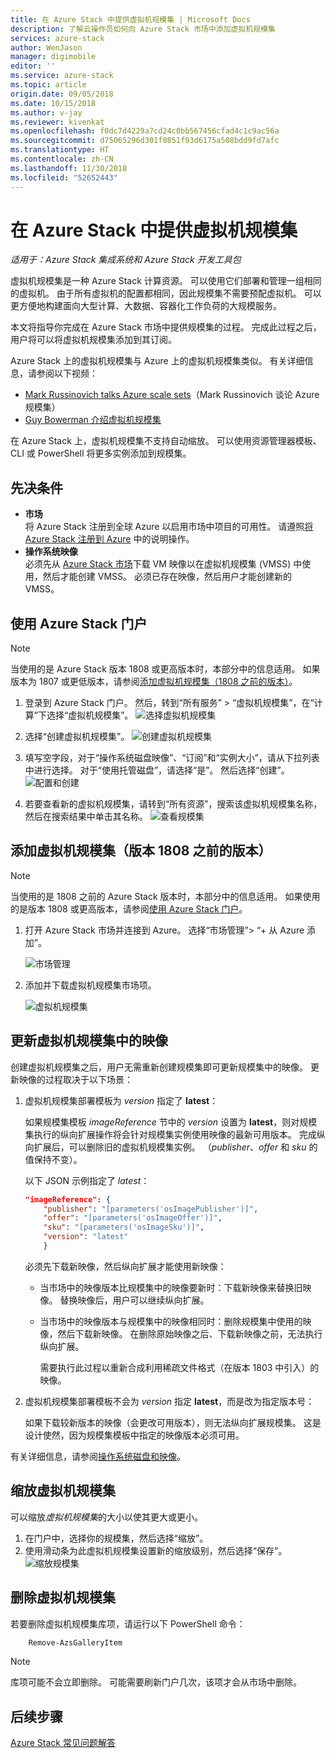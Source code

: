 ```yaml
---
title: 在 Azure Stack 中提供虚拟机规模集 | Microsoft Docs
description: 了解云操作员如何向 Azure Stack 市场中添加虚拟机规模集
services: azure-stack
author: WenJason
manager: digimobile
editor: ''
ms.service: azure-stack
ms.topic: article
origin.date: 09/05/2018
ms.date: 10/15/2018
ms.author: v-jay
ms.reviewer: kivenkat
ms.openlocfilehash: f0dc7d4229a7cd24c0bb567456cfad4c1c9ac56a
ms.sourcegitcommit: d75065296d301f0851f93d6175a508bdd9fd7afc
ms.translationtype: HT
ms.contentlocale: zh-CN
ms.lasthandoff: 11/30/2018
ms.locfileid: "52652443"
---
```

# <a name="make-virtual-machine-scale-sets-available-in-azure-stack"></a>在 Azure Stack 中提供虚拟机规模集

*适用于：Azure Stack 集成系统和 Azure Stack 开发工具包*
  
虚拟机规模集是一种 Azure Stack 计算资源。 可以使用它们部署和管理一组相同的虚拟机。 由于所有虚拟机的配置都相同，因此规模集不需要预配虚拟机。 可以更方便地构建面向大型计算、大数据、容器化工作负荷的大规模服务。

本文将指导你完成在 Azure Stack 市场中提供规模集的过程。 完成此过程之后，用户将可以将虚拟机规模集添加到其订阅。

Azure Stack 上的虚拟机规模集与 Azure 上的虚拟机规模集类似。 有关详细信息，请参阅以下视频：
* [Mark Russinovich talks Azure scale sets](https://channel9.msdn.com/Blogs/Regular-IT-Guy/Mark-Russinovich-Talks-Azure-Scale-Sets/)（Mark Russinovich 谈论 Azure 规模集）
* [Guy Bowerman 介绍虚拟机规模集](https://channel9.msdn.com/Shows/Cloud+Cover/Episode-191-Virtual-Machine-Scale-Sets-with-Guy-Bowerman)

在 Azure Stack 上，虚拟机规模集不支持自动缩放。 可以使用资源管理器模板、CLI 或 PowerShell 将更多实例添加到规模集。

## <a name="prerequisites"></a>先决条件

- **市场**  
    将 Azure Stack 注册到全球 Azure 以启用市场中项目的可用性。 请遵照[将 Azure Stack 注册到 Azure](azure-stack-registration.md) 中的说明操作。
- **操作系统映像**  
  必须先从 [Azure Stack 市场](azure-stack-download-azure-marketplace-item.md)下载 VM 映像以在虚拟机规模集 (VMSS) 中使用，然后才能创建 VMSS。 必须已存在映像，然后用户才能创建新的 VMSS。 


## <a name="use-the-azure-stack-portal"></a>使用 Azure Stack 门户 

>[!NOTE]  
> 当使用的是 Azure Stack 版本 1808 或更高版本时，本部分中的信息适用。 如果版本为 1807 或更低版本，请参阅[添加虚拟机规模集（1808 之前的版本）](#add-the-virtual-machine-scale-set-(prior-to-version-1808))。

1. 登录到 Azure Stack 门户。 然后，转到“所有服务” > “虚拟机规模集”，在“计算”下选择“虚拟机规模集”。 
   ![选择虚拟机规模集](media/azure-stack-compute-add-scalesets/all-services.png)

2. 选择“创建虚拟机规模集”。
   ![创建虚拟机规模集](media/azure-stack-compute-add-scalesets/create-scale-set.png)

3. 填写空字段，对于“操作系统磁盘映像”、“订阅”和“实例大小”，请从下拉列表中进行选择。 对于“使用托管磁盘”，请选择“是”。 然后选择“创建”。
    ![配置和创建](media/azure-stack-compute-add-scalesets/create.png)

4. 若要查看新的虚拟机规模集，请转到“所有资源”，搜索该虚拟机规模集名称，然后在搜索结果中单击其名称。 
   ![查看规模集](media/azure-stack-compute-add-scalesets/search.png)



## <a name="add-the-virtual-machine-scale-set-prior-to-version-1808"></a>添加虚拟机规模集（版本 1808 之前的版本）
>[!NOTE]  
> 当使用的是 1808 之前的 Azure Stack 版本时，本部分中的信息适用。 如果使用的是版本 1808 或更高版本，请参阅[使用 Azure Stack 门户](#use-the-azure-stack-portal)。

1. 打开 Azure Stack 市场并连接到 Azure。 选择“市场管理”> “+ 从 Azure 添加”。

    ![市场管理](media/azure-stack-compute-add-scalesets/image01.png)

2. 添加并下载虚拟机规模集市场项。

    ![虚拟机规模集](media/azure-stack-compute-add-scalesets/image02.png)

## <a name="update-images-in-a-virtual-machine-scale-set"></a>更新虚拟机规模集中的映像

创建虚拟机规模集之后，用户无需重新创建规模集即可更新规模集中的映像。 更新映像的过程取决于以下场景：

1. 虚拟机规模集部署模板为 *version* 指定了 **latest**：  

   如果规模集模板 *imageReference* 节中的 *version* 设置为 **latest**，则对规模集执行的纵向扩展操作将会针对规模集实例使用映像的最新可用版本。 完成纵向扩展后，可以删除旧的虚拟机规模集实例。  （*publisher*、*offer* 和 *sku* 的值保持不变）。 

   以下 JSON 示例指定了 *latest*：  

    ```Json  
    "imageReference": {
        "publisher": "[parameters('osImagePublisher')]",
        "offer": "[parameters('osImageOffer')]",
        "sku": "[parameters('osImageSku')]",
        "version": "latest"
        }
    ```

   必须先下载新映像，然后纵向扩展才能使用新映像：  

   - 当市场中的映像版本比规模集中的映像要新时：下载新映像来替换旧映像。 替换映像后，用户可以继续纵向扩展。 

   - 当市场中的映像版本与规模集中的映像相同时：删除规模集中使用的映像，然后下载新映像。 在删除原始映像之后、下载新映像之前，无法执行纵向扩展。 
      
     需要执行此过程以重新合成利用稀疏文件格式（在版本 1803 中引入）的映像。 
 

2. 虚拟机规模集部署模板不会为 *version* 指定 **latest**，而是改为指定版本号：  

    如果下载较新版本的映像（会更改可用版本），则无法纵向扩展规模集。 这是设计使然，因为规模集模板中指定的映像版本必须可用。  

有关详细信息，请参阅[操作系统磁盘和映像](user/azure-stack-compute-overview.md#operating-system-disks-and-images)。  


## <a name="scale-a-virtual-machine-scale-set"></a>缩放虚拟机规模集
可以缩放*虚拟机规模集*的大小以使其更大或更小。  

1. 在门户中，选择你的规模集，然后选择“缩放”。
2. 使用滑动条为此虚拟机规模集设置新的缩放级别，然后选择“保存”。
     ![缩放规模集](media/azure-stack-compute-add-scalesets/scale.png)


## <a name="remove-a-virtual-machine-scale-set"></a>删除虚拟机规模集

若要删除虚拟机规模集库项，请运行以下 PowerShell 命令：

```PowerShell  
    Remove-AzsGalleryItem
````

> [!NOTE]
> 库项可能不会立即删除。 可能需要刷新门户几次，该项才会从市场中删除。

## <a name="next-steps"></a>后续步骤
[Azure Stack 常见问题解答](azure-stack-faq.md)
